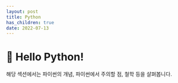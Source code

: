 ```yaml
---
layout: post
title: Python
has_children: true
date: 2022-07-13
---
```


# 👋 Hello Python!
해당 섹션에서는 파이썬의 개념, 파이썬에서 주의할 점, 철학 등을 살펴봅니다.

